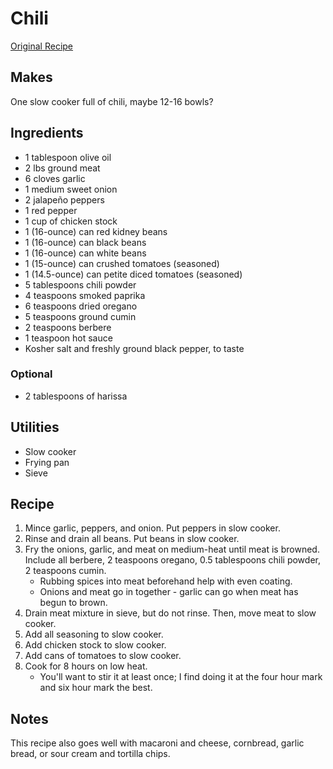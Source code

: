 # Chili

[Original Recipe](https://damndelicious.net/2019/04/03/easy-slow-cooker-chili/)

## Makes

One slow cooker full of chili, maybe 12-16 bowls?

## Ingredients

- 1 tablespoon olive oil
- 2 lbs ground meat
- 6 cloves garlic
- 1 medium sweet onion
- 2 jalapeño peppers
- 1 red pepper
- 1 cup of chicken stock
- 1 (16-ounce) can red kidney beans
- 1 (16-ounce) can black beans
- 1 (16-ounce) can white beans
- 1 (15-ounce) can crushed tomatoes (seasoned)
- 1 (14.5-ounce) can petite diced tomatoes (seasoned)
- 5 tablespoons chili powder
- 4 teaspoons smoked paprika
- 6 teaspoons dried oregano
- 5 teaspoons ground cumin
- 2 teaspoons berbere
- 1 teaspoon hot sauce
- Kosher salt and freshly ground black pepper, to taste

### Optional

- 2 tablespoons of harissa

## Utilities

- Slow cooker
- Frying pan
- Sieve

## Recipe

1. Mince garlic, peppers, and onion. Put peppers in slow cooker.
2. Rinse and drain all beans. Put beans in slow cooker.
3. Fry the onions, garlic, and meat on medium-heat until meat is browned. Include all berbere,
   2 teaspoons oregano, 0.5 tablespoons chili powder, 2 teaspoons cumin.
   - Rubbing spices into meat beforehand help with even coating.
   - Onions and meat go in together - garlic can go when meat has begun to
     brown.
4. Drain meat mixture in sieve, but do not rinse. Then, move meat to slow
   cooker.
5. Add all seasoning to slow cooker.
6. Add chicken stock to slow cooker.
7. Add cans of tomatoes to slow cooker.
8. Cook for 8 hours on low heat.
   - You'll want to stir it at least once; I find doing it at the four hour
     mark and six hour mark the best.

## Notes

This recipe also goes well with macaroni and cheese, cornbread, garlic bread,
or sour cream and tortilla chips.
